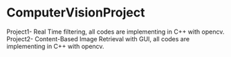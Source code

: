 # ComputerVisionProject
Project1- Real Time filtering, all codes are implementing in C++ with opencv.
Project2- Content-Based Image Retrieval with GUI, all codes are implementing in C++ with opencv.
